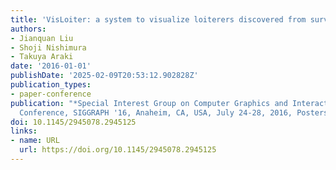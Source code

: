 ```yaml
---
title: 'VisLoiter: a system to visualize loiterers discovered from surveillance videos'
authors:
- Jianquan Liu
- Shoji Nishimura
- Takuya Araki
date: '2016-01-01'
publishDate: '2025-02-09T20:53:12.902828Z'
publication_types:
- paper-conference
publication: "*Special Interest Group on Computer Graphics and Interactive Techniques
  Conference, SIGGRAPH '16, Anaheim, CA, USA, July 24-28, 2016, Posters Proceedings*"
doi: 10.1145/2945078.2945125
links:
- name: URL
  url: https://doi.org/10.1145/2945078.2945125
---
```

